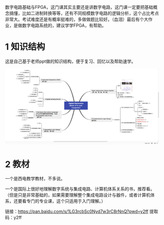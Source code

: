 数字电路基础与FPGA，这门课其实主要还是讲数字电路，这门课一定要把基础概念搞懂，比如二进制转换等等，还有不同规模数字电路的逻辑分析，这个占比考点非常大。考试难度还是有概率挺难的，多做做题比较好。（血泪）最后有个大作业，是做数字电路系统的，建议学学FPGA，有帮助。



# 1 知识结构

这是自己基于老师ppt做的知识结构，便于复习、回忆以及帮助速学。

![image-20220817151045876](README.assets/image-20220817151045876.png)



# 2 教材

一个是西电教学教材，不多说。

一个是国际上很好地理解数字系统与集成电路、计算机体系关系的书，推荐看。（但是只是非常基础的，如果需要理解整个集成电路设计与器件，或者计算机体系，还要看专门的专业课，这个只适用于入门理解。）



链接：https://pan.baidu.com/s/1LG3rcbSc0Nyd7w3rC8rNnQ?pwd=y2ff 
提取码：y2ff 
